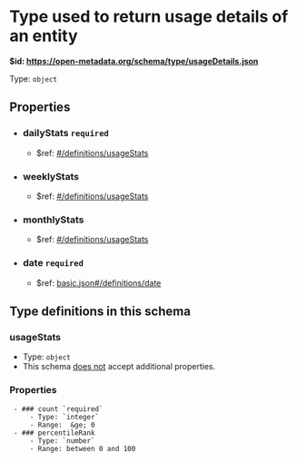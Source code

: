 # Type used to return usage details of an entity

<b id="https/open-metadata.org/schema/type/usagedetails.json">&#36;id: https://open-metadata.org/schema/type/usageDetails.json </b>

Type: `object`

## Properties
 - ### dailyStats `required`
	 - &#36;ref: [#/definitions/usageStats](#usagestats)
 - ### weeklyStats
	 - &#36;ref: [#/definitions/usageStats](#usagestats)
 - ### monthlyStats
	 - &#36;ref: [#/definitions/usageStats](#usagestats)
 - ### date `required`
	 - &#36;ref: [basic.json#/definitions/date](basic.md#date)


## Type definitions in this schema
### usageStats

 - Type: `object`
 - This schema <u>does not</u> accept additional properties.
### Properties
	 - ### count `required`
		 - Type: `integer`
		 - Range:  &ge; 0
	 - ### percentileRank
		 - Type: `number`
		 - Range: between 0 and 100


